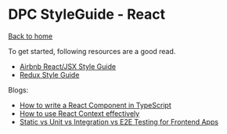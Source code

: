# DPC StyleGuide - React

[Back to home](README.md)

To get started, following resources are a good read.

- [Airbnb React/JSX Style Guide](https://github.com/airbnb/javascript/tree/master/react)
- [Redux Style Guide](https://redux.js.org/style-guide/style-guide)

Blogs:

- [How to write a React Component in TypeScript](https://kentcdodds.com/blog/how-to-write-a-react-component-in-typescript)
- [How to use React Context effectively](https://kentcdodds.com/blog/how-to-use-react-context-effectively)
- [Static vs Unit vs Integration vs E2E Testing for Frontend Apps](https://kentcdodds.com/blog/static-vs-unit-vs-integration-vs-e2e-tests)
